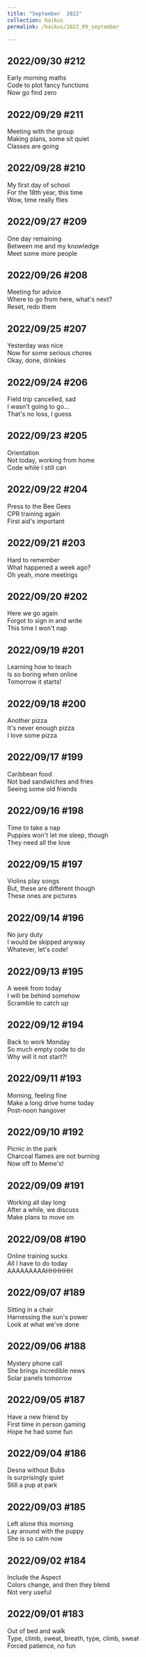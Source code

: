 ```yaml
---
title: "September  2022"
collection: haikus
permalink: /haikus/2022_09_september

---
```

## 2022/09/30 #212
Early morning maths \
Code to plot fancy functions \
Now go find zero

## 2022/09/29 #211
Meeting with the group \
Making plans, some sit quiet \
Classes are going

## 2022/09/28 #210
My first day of school \
For the 18th year, this time \
Wow, time really flies

## 2022/09/27 #209
One day remaining \
Between me and my knowledge \
Meet some more people

## 2022/09/26 #208
Meeting for advice \
Where to go from here, what's next? \
Reset, redo them

## 2022/09/25 #207
Yesterday was nice \
Now for some serious chores \
Okay, done, drinkies

## 2022/09/24 #206
Field trip cancelled, sad \
I wasn't going to go... \
That's no loss, I guess

## 2022/09/23 #205
Orientation \
Not today, working from home \
Code while I still can

## 2022/09/22 #204
Press to the Bee Gees \
CPR training again \
First aid's important

## 2022/09/21 #203
Hard to remember \
What happened a week ago? \
Oh yeah, more meetings


## 2022/09/20 #202
Here we go again \
Forgot to sign in and write \
This time I won't nap


## 2022/09/19 #201
Learning how to teach \
Is so boring when online \
Tomorrow it starts!

## 2022/09/18 #200
Another pizza \
It's never enough pizza \
I love some pizza

## 2022/09/17 #199
Caribbean food \
Not bad sandwiches and fries \
Seeing some old friends

## 2022/09/16 #198
Time to take a nap \
Puppies won't let me sleep, though \
They need all the love

## 2022/09/15 #197
Violins play songs \
But, these are different though \
These ones are pictures

## 2022/09/14 #196
No jury duty \
I would be skipped anyway \
Whatever, let's code!

## 2022/09/13 #195
A week from today \
I will be behind somehow \
Scramble to catch up

## 2022/09/12 #194
Back to work Monday \
So much empty code to do \
Why will it not start?!

## 2022/09/11 #193
Morning, feeling fine \
Make a long drive home today \
Post-noon hangover

## 2022/09/10 #192
Picnic in the park \
Charcoal flames are not burning \
Now off to Meme's!

## 2022/09/09 #191
Working all day long \
After a while, we discuss \
Make plans to move on

## 2022/09/08 #190
Online training sucks \
All I have to do today \
AAAAAAAAAHHHHHH


## 2022/09/07 #189
Sitting in a chair \
Harnessing the sun's power \
Look at what we've done

## 2022/09/06 #188
Mystery phone call \
She brings incredible news \
Solar panels tomorrow

## 2022/09/05 #187
Have a new friend by \
First time in person gaming \
Hope he had some fun

## 2022/09/04 #186
Desna without Bubs \
Is surprisingly quiet \
Still a pup at park

## 2022/09/03 #185
Left alone this morning \
Lay around with the puppy \
She is so calm now

## 2022/09/02 #184
Include the Aspect \
Colors change, and then they blend \
Not very useful

## 2022/09/01 #183
Out of bed and walk \
Type, climb, sweat, breath, type, climb, sweat \
Forced patience, no fun



<!-- Tana on eesti
vabariigiaastapaev
joogid koigile -->



<!-- Heading 1
======

Heading 2  
======

Heading 3
====== -->
